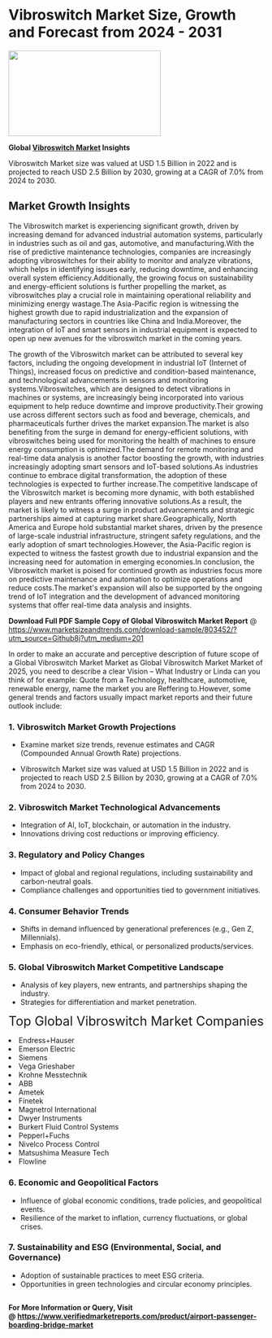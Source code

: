 <H1>Vibroswitch Market Size, Growth and Forecast from 2024 - 2031</H1><img class="aligncenter size-medium wp-image-584254" src="https://thirdeyenews.in/wp-content/uploads/2024/09/Global-Market-Research-300x168.jpeg" alt="" width="300" height="168" /><p><strong>Global&nbsp;<a href="https://www.marketsizeandtrends.com/download-sample/803452/?utm_source=Github8j?utm_medium=201">Vibroswitch Market</a> Insights</strong></p><p>Vibroswitch Market size was valued at USD 1.5 Billion in 2022 and is projected to reach USD 2.5 Billion by 2030, growing at a CAGR of 7.0% from 2024 to 2030.</p><p><h2>Market Growth Insights</h2> <p>The Vibroswitch market is experiencing significant growth, driven by increasing demand for advanced industrial automation systems, particularly in industries such as oil and gas, automotive, and manufacturing.With the rise of predictive maintenance technologies, companies are increasingly adopting vibroswitches for their ability to monitor and analyze vibrations, which helps in identifying issues early, reducing downtime, and enhancing overall system efficiency.Additionally, the growing focus on sustainability and energy-efficient solutions is further propelling the market, as vibroswitches play a crucial role in maintaining operational reliability and minimizing energy wastage.The Asia-Pacific region is witnessing the highest growth due to rapid industrialization and the expansion of manufacturing sectors in countries like China and India.Moreover, the integration of IoT and smart sensors in industrial equipment is expected to open up new avenues for the vibroswitch market in the coming years.</p> <p>The growth of the Vibroswitch market can be attributed to several key factors, including the ongoing development in industrial IoT (Internet of Things), increased focus on predictive and condition-based maintenance, and technological advancements in sensors and monitoring systems.Vibroswitches, which are designed to detect vibrations in machines or systems, are increasingly being incorporated into various equipment to help reduce downtime and improve productivity.Their growing use across different sectors such as food and beverage, chemicals, and pharmaceuticals further drives the market expansion.The market is also benefiting from the surge in demand for energy-efficient solutions, with vibroswitches being used for monitoring the health of machines to ensure energy consumption is optimized.The demand for remote monitoring and real-time data analysis is another factor boosting the growth, with industries increasingly adopting smart sensors and IoT-based solutions.As industries continue to embrace digital transformation, the adoption of these technologies is expected to further increase.The competitive landscape of the Vibroswitch market is becoming more dynamic, with both established players and new entrants offering innovative solutions.As a result, the market is likely to witness a surge in product advancements and strategic partnerships aimed at capturing market share.Geographically, North America and Europe hold substantial market shares, driven by the presence of large-scale industrial infrastructure, stringent safety regulations, and the early adoption of smart technologies.However, the Asia-Pacific region is expected to witness the fastest growth due to industrial expansion and the increasing need for automation in emerging economies.In conclusion, the Vibroswitch market is poised for continued growth as industries focus more on predictive maintenance and automation to optimize operations and reduce costs.The market's expansion will also be supported by the ongoing trend of IoT integration and the development of advanced monitoring systems that offer real-time data analysis and insights.</p> <p><span class=""><strong>Download Full PDF Sample Copy of Global Vibroswitch Market Report</strong> @ <a href="https://www.marketsizeandtrends.com/download-sample/803452/?utm_source=Github8j?utm_medium=201" target="_blank">https://www.marketsizeandtrends.com/download-sample/803452/?utm_source=Github8j?utm_medium=201</a></span></p><p>In order to make an accurate and perceptive description of future scope of a Global&nbsp;Vibroswitch Market Market as Global&nbsp;Vibroswitch Market Market of 2025, you need to describe a clear Vision &ndash; What Industry or Linda can you think of for example: Quote from a Technology, healthcare, automotive, renewable energy, name the market you are Reffering to.However, some general trends and factors usually impact market reports and their future outlook include:</p><h3>1.&nbsp;<strong>Vibroswitch Market Growth Projections</strong></h3><ul><li>Examine market size trends, revenue estimates and CAGR (Compounded Annual Growth Rate) projections.</li><li><p>Vibroswitch Market size was valued at USD 1.5 Billion in 2022 and is projected to reach USD 2.5 Billion by 2030, growing at a CAGR of 7.0% from 2024 to 2030.</p></li></ul><h3>2.&nbsp;<strong>Vibroswitch Market Technological Advancements</strong></h3><ul><li>Integration of AI, IoT, blockchain, or automation in the industry.</li><li>Innovations driving cost reductions or improving efficiency.</li></ul><h3>3.&nbsp;<strong>Regulatory and Policy Changes</strong></h3><ul><li>Impact of global and regional regulations, including sustainability and carbon-neutral goals.</li><li>Compliance challenges and opportunities tied to government initiatives.</li></ul><h3>4.&nbsp;<strong>Consumer Behavior Trends</strong></h3><ul><li>Shifts in demand influenced by generational preferences (e.g., Gen Z, Millennials).</li><li>Emphasis on eco-friendly, ethical, or personalized products/services.</li></ul><h3>5.&nbsp;<strong>Global Vibroswitch Market Competitive Landscape</strong></h3><ul><li>Analysis of key players, new entrants, and partnerships shaping the industry.</li><li>Strategies for differentiation and market penetration.</li></ul><p data-pm-slice="1 1 []"><span style="color: inherit; font-family: inherit; font-size: 25px;">Top Global Vibroswitch Market Companies</span></p><div class="" data-test-id=""><p><li>Endress+Hauser</li><li> Emerson Electric</li><li> Siemens</li><li> Vega Grieshaber</li><li> Krohne Messtechnik</li><li> ABB</li><li> Ametek</li><li> Finetek</li><li> Magnetrol International</li><li> Dwyer Instruments</li><li> Burkert Fluid Control Systems</li><li> Pepperl+Fuchs</li><li> Nivelco Process Control</li><li> Matsushima Measure Tech</li><li> Flowline</li></p></div><h3>6.&nbsp;<strong>Economic and Geopolitical Factors</strong></h3><ul><li>Influence of global economic conditions, trade policies, and geopolitical events.</li><li>Resilience of the market to inflation, currency fluctuations, or global crises.</li></ul><h3>7.&nbsp;<strong>Sustainability and ESG (Environmental, Social, and Governance)</strong></h3><ul><li>Adoption of sustainable practices to meet ESG criteria.</li><li>Opportunities in green technologies and circular economy principles.</li></ul><h2><strong style="font-size: 14px;">For More Information or Query, Visit @&nbsp;</strong><a style="background-color: #ffffff; font-size: 14px;" href="https://www.marketsizeandtrends.com/report/vibroswitch-market/" target="_blank">https://www.verifiedmarketreports.com/product/airport-passenger-boarding-bridge-market</a></h2>